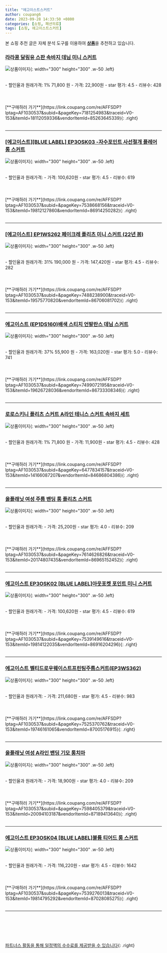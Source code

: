 ```yaml
---
title: "에고이스트스커트"
author: coupang6
date: 2023-09-28 14:33:50 +0800
categories: [쇼핑, 패션의류]
tags: [쇼핑, 에고이스트스커트]
---
```


본 쇼핑 추천 글은 자체 분석 도구를 이용하여 [**상품**](https://link.coupang.com/a/bao1ui)을 추천하고 있습니다.

### [라라콩 달링유 스판 속바지 데님 미니 스커트](https://link.coupang.com/re/AFFSDP?lptag=AF1030537&subid=&pageKey=7181254983&traceid=V0-153&itemId=18112059336&vendorItemId=85263645339)

![상품이미지](https://thumbnail8.coupangcdn.com/thumbnails/remote/230x230ex/image/vendor_inventory/ad4f/625ce45715b4b8b1aade4dabe122d76cb1d393984e03295f9525901d36f8.jpg){: width="300" height="300" .w-50 .left}


<br>
- 할인율과 원래가격: 1%  71,800   원
- 가격: 22,900원
- star 평가: 4.5
- 리뷰수: 428
<br>
<br>
<br>
<br>
[**구매하러 가기**](https://link.coupang.com/re/AFFSDP?lptag=AF1030537&subid=&pageKey=7181254983&traceid=V0-153&itemId=18112059336&vendorItemId=85263645339){: .right}
<br>
<br>

---

### [[에고이스트][BLUE LABEL] EP3OSK03 -자수포인트 사선절개 플레어 롱 스커트](https://link.coupang.com/re/AFFSDP?lptag=AF1030537&subid=&pageKey=7538668156&traceid=V0-153&itemId=19812127860&vendorItemId=86914250282)

![상품이미지](https://thumbnail10.coupangcdn.com/thumbnails/remote/230x230ex/image/vendor_inventory/8f35/3a4feacba4872118edaf11a69b57262541a733c4bed8d1ca0f3c899b9ed8.jpg){: width="300" height="300" .w-50 .left}


<br>
- 할인율과 원래가격: 
- 가격: 100,620원
- star 평가: 4.5
- 리뷰수: 619
<br>
<br>
<br>
<br>
[**구매하러 가기**](https://link.coupang.com/re/AFFSDP?lptag=AF1030537&subid=&pageKey=7538668156&traceid=V0-153&itemId=19812127860&vendorItemId=86914250282){: .right}
<br>
<br>

---

### [[에고이스트] EP1WS262 페이크레 플리츠 미니 스커트 (22년 봄)](https://link.coupang.com/re/AFFSDP?lptag=AF1030537&subid=&pageKey=7488238900&traceid=V0-153&itemId=19575770820&vendorItemId=86706081702)

![상품이미지](https://thumbnail8.coupangcdn.com/thumbnails/remote/230x230ex/image/vendor_inventory/e67c/4077c7a695777e7b048ff9af64b5adc4d546d57d86269e7ab6e32aac016d.jpg){: width="300" height="300" .w-50 .left}


<br>
- 할인율과 원래가격: 31%  190,000   원
- 가격: 147,420원
- star 평가: 4.5
- 리뷰수: 282
<br>
<br>
<br>
<br>
[**구매하러 가기**](https://link.coupang.com/re/AFFSDP?lptag=AF1030537&subid=&pageKey=7488238900&traceid=V0-153&itemId=19575770820&vendorItemId=86706081702){: .right}
<br>
<br>

---

### [에고이스트 (EP1DS160)배색 스티치 언발란스 데님 스커트](https://link.coupang.com/re/AFFSDP?lptag=AF1030537&subid=&pageKey=7499072195&traceid=V0-153&itemId=19626728036&vendorItemId=86733308346)

![상품이미지](https://thumbnail8.coupangcdn.com/thumbnails/remote/230x230ex/image/vendor_inventory/6e7b/310b5baead4e8d0af856dfc38dd9e77e489a8b6665b714ae1d20d2c5e6fa.jpg){: width="300" height="300" .w-50 .left}


<br>
- 할인율과 원래가격: 37%  55,900   원
- 가격: 163,020원
- star 평가: 5.0
- 리뷰수: 741
<br>
<br>
<br>
<br>
[**구매하러 가기**](https://link.coupang.com/re/AFFSDP?lptag=AF1030537&subid=&pageKey=7499072195&traceid=V0-153&itemId=19626728036&vendorItemId=86733308346){: .right}
<br>
<br>

---

### [로로스키니 플리츠 스커트 A라인 테니스 스커트 속바지 세트](https://link.coupang.com/re/AFFSDP?lptag=AF1030537&subid=&pageKey=6477834157&traceid=V0-153&itemId=14166087207&vendorItemId=84686804386)

![상품이미지](https://thumbnail6.coupangcdn.com/thumbnails/remote/230x230ex/image/vendor_inventory/4c57/5ee62f12e22e0c249dfb2135c11ee3a4f0c87ca15b7f325adc804040a627.jpg){: width="300" height="300" .w-50 .left}


<br>
- 할인율과 원래가격: 1%  71,800   원
- 가격: 11,900원
- star 평가: 4.5
- 리뷰수: 428
<br>
<br>
<br>
<br>
[**구매하러 가기**](https://link.coupang.com/re/AFFSDP?lptag=AF1030537&subid=&pageKey=6477834157&traceid=V0-153&itemId=14166087207&vendorItemId=84686804386){: .right}
<br>
<br>

---

### [올플래닛 여성 주름 밴딩 롱 플리츠 스커트](https://link.coupang.com/re/AFFSDP?lptag=AF1030537&subid=&pageKey=7614626826&traceid=V0-153&itemId=20174807435&vendorItemId=86965152452)

![상품이미지](https://thumbnail6.coupangcdn.com/thumbnails/remote/230x230ex/image/vendor_inventory/2f19/a9b2c52dda4bee3873a68e0d30831a628d99bbdab080b0d5244cbe7df66e.jpg){: width="300" height="300" .w-50 .left}


<br>
- 할인율과 원래가격: 
- 가격: 25,200원
- star 평가: 4.0
- 리뷰수: 209
<br>
<br>
<br>
<br>
[**구매하러 가기**](https://link.coupang.com/re/AFFSDP?lptag=AF1030537&subid=&pageKey=7614626826&traceid=V0-153&itemId=20174807435&vendorItemId=86965152452){: .right}
<br>
<br>

---

### [에고이스트 EP3OSK02 [BLUE LABEL]아웃포켓 포인트 미니 스커트](https://link.coupang.com/re/AFFSDP?lptag=AF1030537&subid=&pageKey=7539149616&traceid=V0-153&itemId=19814122035&vendorItemId=86916204296)

![상품이미지](https://thumbnail8.coupangcdn.com/thumbnails/remote/230x230ex/image/vendor_inventory/4edb/3b7537f00f606f8b18dadb14d13587ac4243ef15034fb18ba658899cb96f.jpg){: width="300" height="300" .w-50 .left}


<br>
- 할인율과 원래가격: 
- 가격: 100,620원
- star 평가: 4.5
- 리뷰수: 619
<br>
<br>
<br>
<br>
[**구매하러 가기**](https://link.coupang.com/re/AFFSDP?lptag=AF1030537&subid=&pageKey=7539149616&traceid=V0-153&itemId=19814122035&vendorItemId=86916204296){: .right}
<br>
<br>

---

### [에고이스트 벨티드로우웨이스트프린팅주름스커트(EP3WS362)](https://link.coupang.com/re/AFFSDP?lptag=AF1030537&subid=&pageKey=7525370762&traceid=V0-153&itemId=19746161065&vendorItemId=87005176915)

![상품이미지](https://thumbnail6.coupangcdn.com/thumbnails/remote/230x230ex/image/vendor_inventory/b18f/6aef1bb8443877f2881f0738d08e22dfec6458f452791ed128e25071bbb5.jpg){: width="300" height="300" .w-50 .left}


<br>
- 할인율과 원래가격: 
- 가격: 211,680원
- star 평가: 4.5
- 리뷰수: 983
<br>
<br>
<br>
<br>
[**구매하러 가기**](https://link.coupang.com/re/AFFSDP?lptag=AF1030537&subid=&pageKey=7525370762&traceid=V0-153&itemId=19746161065&vendorItemId=87005176915){: .right}
<br>
<br>

---

### [올플래닛 여성 A라인 밴딩 기모 롱치마](https://link.coupang.com/re/AFFSDP?lptag=AF1030537&subid=&pageKey=7598405379&traceid=V0-153&itemId=20094103187&vendorItemId=87189413640)

![상품이미지](https://thumbnail8.coupangcdn.com/thumbnails/remote/230x230ex/image/vendor_inventory/c91e/581e5acb1aeccb974eb76fc7cb78be0140908f123295e7eb93ffde75f41c.jpg){: width="300" height="300" .w-50 .left}


<br>
- 할인율과 원래가격: 
- 가격: 18,900원
- star 평가: 4.0
- 리뷰수: 209
<br>
<br>
<br>
<br>
[**구매하러 가기**](https://link.coupang.com/re/AFFSDP?lptag=AF1030537&subid=&pageKey=7598405379&traceid=V0-153&itemId=20094103187&vendorItemId=87189413640){: .right}
<br>
<br>

---

### [에고이스트 EP3OSK04 [BLUE LABEL]볼륨 티어드 롱 스커트](https://link.coupang.com/re/AFFSDP?lptag=AF1030537&subid=&pageKey=7539276013&traceid=V0-153&itemId=19814795292&vendorItemId=87028085275)

![상품이미지](https://thumbnail7.coupangcdn.com/thumbnails/remote/230x230ex/image/vendor_inventory/c85c/6b3209cd755a35597d05657ecc50c984a18ca2f9561c78e69ca7e7b13997.jpg){: width="300" height="300" .w-50 .left}


<br>
- 할인율과 원래가격: 
- 가격: 116,220원
- star 평가: 4.5
- 리뷰수: 1642
<br>
<br>
<br>
<br>
[**구매하러 가기**](https://link.coupang.com/re/AFFSDP?lptag=AF1030537&subid=&pageKey=7539276013&traceid=V0-153&itemId=19814795292&vendorItemId=87028085275){: .right}
<br>
<br>

---
<br><br><br><br><br> [파트너스 활동을 통해 일정액의 수수료를 제공받을 수 있습니다](https://link.coupang.com/a/bao1ui){: .right}
